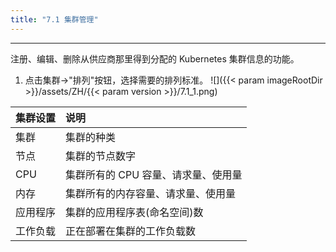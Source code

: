 ```yaml
---
title: "7.1 集群管理"
---
```


---
注册、编辑、删除从供应商那里得到分配的 Kubernetes 集群信息的功能。

1. 点击集群→"排列"按钮，选择需要的排列标准。 
![]({{< param imageRootDir >}}/assets/ZH/{{< param version >}}/7.1_1.png)

| **集群设置** | **说明** |
| :--- | :--- |
| 集群 | 集群的种类 |
| 节点 | 集群的节点数字 |
| CPU | 集群所有的 CPU 容量、请求量、使用量 |
| 内存 | 集群所有的内存容量、请求量、使用量 |
| 应用程序 | 集群的应用程序表(命名空间)数 |
| 工作负载 | 正在部署在集群的工作负载数 |

